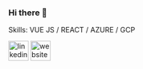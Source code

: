 ### Hi there 👋

Skills: VUE JS / REACT / AZURE / GCP

[<img src='https://cdn.jsdelivr.net/npm/simple-icons@3.0.1/icons/linkedin.svg' alt='linkedin' height='40'>](https://www.linkedin.com/in/https://www.linkedin.com/in/tlewis0//)  [<img src='https://cdn.jsdelivr.net/npm/simple-icons@3.0.1/icons/icloud.svg' alt='website' height='40'>](https://tomlew.is)  
